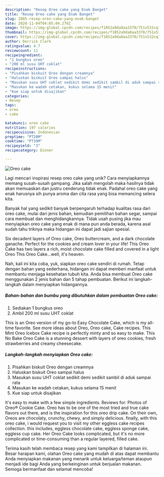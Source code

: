 ```yaml
---
description: "Resep Oreo cake yang Enak Banget"
title: "Resep Oreo cake yang Enak Banget"
slug: 2805-resep-oreo-cake-yang-enak-banget
date: 2020-11-04T04:05:04.276Z
image: https://img-global.cpcdn.com/recipes/f1052a9da8aa3370/751x532cq70/oreo-cake-foto-resep-utama.jpg
thumbnail: https://img-global.cpcdn.com/recipes/f1052a9da8aa3370/751x532cq70/oreo-cake-foto-resep-utama.jpg
cover: https://img-global.cpcdn.com/recipes/f1052a9da8aa3370/751x532cq70/oreo-cake-foto-resep-utama.jpg
author: Derrick Clark
ratingvalue: 4.7
reviewcount: 11
recipeingredient:
- "1 bungkus oreo"
- "200 ml susu UHT coklat"
recipeinstructions:
- "Pisahkan biskuit Oreo dengan creamnya"
- "Haluskan biskuit Oreo sampai halus"
- "Masukan susu UHT coklat sedikit demi sedikit sambil di aduk sampai rata"
- "Masukan ke wadah cetakan, kukus selama 15 menit"
- "Kue siap untuk disajikan"
categories:
- Resep
tags:
- oreo
- cake

katakunci: oreo cake 
nutrition: 197 calories
recipecuisine: Indonesian
preptime: "PT20M"
cooktime: "PT39M"
recipeyield: "3"
recipecategory: Dinner

---
```



![Oreo cake](https://img-global.cpcdn.com/recipes/f1052a9da8aa3370/751x532cq70/oreo-cake-foto-resep-utama.jpg)

Lagi mencari inspirasi resep oreo cake yang unik? Cara menyiapkannya memang susah-susah gampang. Jika salah mengolah maka hasilnya tidak akan memuaskan dan justru cenderung tidak enak. Padahal oreo cake yang enak harusnya sih punya aroma dan cita rasa yang bisa memancing selera kita.

Banyak hal yang sedikit banyak berpengaruh terhadap kualitas rasa dari oreo cake, mulai dari jenis bahan, kemudian pemilihan bahan segar, sampai cara membuat dan menghidangkannya. Tidak usah pusing jika mau menyiapkan oreo cake yang enak di mana pun anda berada, karena asal sudah tahu triknya maka hidangan ini dapat jadi sajian spesial.

Six decadent layers of Oreo cake, Oreo buttercream, and a dark chocolate ganache. Perfect for the cookies and cream lover in your life! This Oreo Cake has two layers a rich, moist chocolate cake filled and covered in a light Oreo This Oreo Cake…well, it&#39;s heaven.


Nah, kali ini kita coba, yuk, siapkan oreo cake sendiri di rumah. Tetap dengan bahan yang sederhana, hidangan ini dapat memberi manfaat untuk membantu menjaga kesehatan tubuh kita. Anda bisa membuat Oreo cake menggunakan 2 jenis bahan dan 5 tahap pembuatan. Berikut ini langkah-langkah dalam menyiapkan hidangannya.

<!--inarticleads1-->

##### Bahan-bahan dan bumbu yang dibutuhkan dalam pembuatan Oreo cake:

1. Sediakan 1 bungkus oreo
1. Ambil 200 ml susu UHT coklat


This is an Oreo version of my go-to Easy Chocolate Cake, which is my all-time favorite. See more ideas about Oreo, Oreo cake, Cake recipes. This Mint Oreo Icebox Cake recipe is perfectly minty and so easy to make. This No Bake Oreo Cake is a stunning dessert with layers of oreo cookies, fresh strawberries and creamy cheesecake. 

<!--inarticleads2-->

##### Langkah-langkah menyiapkan Oreo cake:

1. Pisahkan biskuit Oreo dengan creamnya
1. Haluskan biskuit Oreo sampai halus
1. Masukan susu UHT coklat sedikit demi sedikit sambil di aduk sampai rata
1. Masukan ke wadah cetakan, kukus selama 15 menit
1. Kue siap untuk disajikan


It&#39;s easy to make with a few simple ingredients. Reviews for: Photos of Oreo® Cookie Cake. Oreo has to be one of the most tried and true cake flavors out there, and is the inspiration for this oreo drip cake. On their own, Oreos are chocolaty, crunchy, chewy, and simply delicious. finally, with this oreo cake, i would request you to visit my other eggless cake recipes collection. this includes, eggless chocolate cake, eggless sponge cake, eggless cup cake. Her Oreo Cake looks complicated, but it&#39;s no more complicated or time-consuming than a regular layered, filled cake. 

Terima kasih telah membaca resep yang kami tampilkan di halaman ini. Besar harapan kami, olahan Oreo cake yang mudah di atas dapat membantu Anda menyiapkan makanan yang menarik untuk keluarga/teman ataupun menjadi ide bagi Anda yang berkeinginan untuk berjualan makanan. Semoga bermanfaat dan selamat mencoba!
